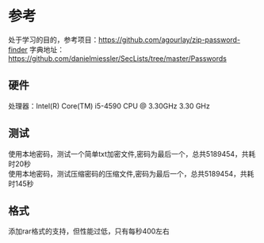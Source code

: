 # 参考

处于学习的目的，参考项目：https://github.com/agourlay/zip-password-finder
字典地址：https://github.com/danielmiessler/SecLists/tree/master/Passwords

## 硬件

处理器：Intel(R) Core(TM) i5-4590 CPU @ 3.30GHz   3.30 GHz

## 测试

使用本地密码，测试一个简单txt加密文件,密码为最后一个，总共5189454，共耗时20秒 <br/>
使用本地密码，测试压缩密码的压缩文件,密码为最后一个，总共5189454，共耗时145秒

## 格式

添加rar格式的支持，但性能过低，只有每秒400左右